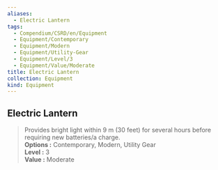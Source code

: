 ```yaml
---
aliases:
  - Electric Lantern
tags:
  - Compendium/CSRD/en/Equipment
  - Equipment/Contemporary
  - Equipment/Modern
  - Equipment/Utility-Gear
  - Equipment/Level/3
  - Equipment/Value/Moderate
title: Electric Lantern
collection: Equipment
kind: Equipment
---
```

## Electric Lantern  
  
>Provides bright light within 9 m (30 feet) for several hours before requiring new batteries/a charge.  
> **Options :** Contemporary, Modern, Utility Gear  
> **Level :** 3  
> **Value :** Moderate